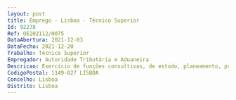 ```yaml
--- 
layout: post
title: Emprego - Lisboa - Técnico Superior
Id: 92278
Ref: OE202112/0075
DataAbertura: 2021-12-03
DataFecho: 2021-12-20
Trabalho: Técnico Superior
Empregador: Autoridade Tributária e Aduaneira
Descricao: Exercício de funções consultivas, de estudo, planeamento, programação, avaliação e aplicação de métodos e processos de natureza técnica e ou científica, que fundamentam e preparam a decisão, no âmbito das competências da Direção de Serviços Antifraude Aduaneira (DSAFA) da AT, nos termos da alíneab) do nº 2 do art.º 20º da Portaria n.º 320 A 2011, de 30 de dezembro.      Os candidatos deverão apresentar disponibilidade para trabalhar em tarefas enquadradas nas primeiras fases do processo de gestão do risco (recolha de dados e de informações, análise e avaliação do risco e recomendação para controlo), com capacidade operacional que lhes permita dar uma resposta, ao nível de uma primeira coordenação de recursos e canalização de contactos operacionais, em situações que requeiram reação imediata e para as quais tenha a AT sido solicitada, quer por parceiros nacionais, quer pelas suas congéneres ou outros parceiros internacionais.      VER MAIS INFORMAÇÕES NO CAMPO  OBSERVAÇÕES 
CodigoPostal: 1149-027 LISBOA
Concelho: Lisboa
Distrito: Lisboa
--- 
```

